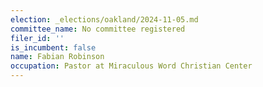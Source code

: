 ```yaml
---
election: _elections/oakland/2024-11-05.md
committee_name: No committee registered
filer_id: ''
is_incumbent: false
name: Fabian Robinson
occupation: Pastor at Miraculous Word Christian Center
---
```

